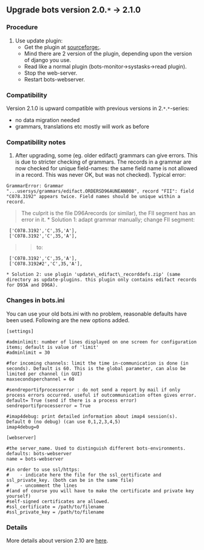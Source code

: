## Upgrade bots version 2.0.`*` -> 2.1.0 


### Procedure
1.  Use update plugin:
    -   Get the plugin at [sourceforge:](http://sourceforge.net/projects/bots/files/bots%20open%20source%20edi%20software/).
    -   Mind there are 2 version of the plugin, depending upon the version of django you use.
    -   Read like a normal plugin (bots-monitor->systasks->read plugin).
    -   Stop the web-server.
    -   Restart bots-webserver.

### Compatibility

Version 2.1.0 is upward compatible with previous versions in 2.`*`.`*`-series:

-   no data migration needed
-   grammars, translations etc mostly will work as before

### Compatibility notes ###

1.  After upgrading, some (eg. older edifact) grammars can give errors. This is due to stricter checking of grammars. 
    The records in a grammar are now checked for unique field-names: the same field name is not allowed in a record. 
    This was never OK, but was not checked). Typical error:

```
GrammarError: Grammar "...usersys/grammars/edifact.ORDERSD96AUNEAN008", record "FII": field "C078.3192" appears twice. Field names should be unique within a record. 
```

> The culprit is the file D96Arecords (or similar), the FII segment has an error in it.
    * Solution 1: adapt grammar manually; change FII segment:
```
 ['C078.3192','C',35,'A'],
 ['C078.3192','C',35,'A'],
```
> > to:
```
 ['C078.3192','C',35,'A'],
 ['C078.3192#2','C',35,'A'],
```
    * Solution 2: use plugin 'update\_edifact\_recorddefs.zip' (same directory as update-plugins. this plugin only contains edifact records for D93A and D96A).

### Changes in bots.ini

You can use your old bots.ini with no problem, reasonable defaults have been used. Following are the new options added.

```
[settings]

#adminlimit: number of lines displayed on one screen for configuration items; default is value of 'limit'
#adminlimit = 30

#for incoming channels: limit the time in-communication is done (in seconds). Default is 60. This is the global parameter, can also be limited per channel (in GUI)
maxsecondsperchannel = 60

#sendreportifprocesserror : do not send a report by mail if only process errors occurred. useful if outcommunication often gives error. default= True (send if there is a process error)
sendreportifprocesserror = True

#imap4debug: print detailed information about imap4 session(s). Default 0 (no debug) (can use 0,1,2,3,4,5)
imap4debug=0

[webserver]

#the server_name. Used to distinguish different bots-environments. defaults: bots-webserver
name = bots-webserver

#in order to use ssl/https:
#    - indicate here the file for the ssl_certificate and ssl_private_key. (both can be in the same file)
#    - uncomment the lines
#(and of course you will have to make the certificate and private key yourself)
#self-signed certificates are allowed.
#ssl_certificate = /path/to/filename
#ssl_private_key = /path/to/filename
```

### Details

More details about version 2.10 are [here](http://bots.sourceforge.net/en/botsversion210.shtml).
